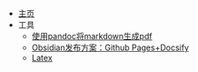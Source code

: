<!-- _sidebar.md -->

* [主页](README.md)
* 工具
	* [使用pandoc将markdown生成pdf](杂项&未分类/pandoc生成pdf文件.md)
	* [Obsidian发布方案：Github Pages+Docsify](杂项&未分类/Obsidian发布方案：Github%20Pages+Docsify.md)
	* [Latex](杂项&未分类/Latex.md)

